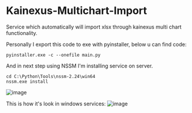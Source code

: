 # Kainexus-Multichart-Import
Service which automatically will import xlsx through kainexus multi chart functionality. 

Personally I export this code to exe with pyinstaller, below u can find code:
```
pyinstaller.exe -c --onefile main.py
```
And in next step using NSSM I'm installing service on server.
```
cd C:\Python\Tools\nssm-2.24\win64
nssm.exe install
```
![image](https://user-images.githubusercontent.com/35203089/173358031-913d48ae-2e58-4f46-952b-a3c6a8da4f10.png)

This is how it's look in windows services:
![image](https://user-images.githubusercontent.com/35203089/173358493-6edd6207-2d91-4cc6-aca3-8037a100e32c.png)
